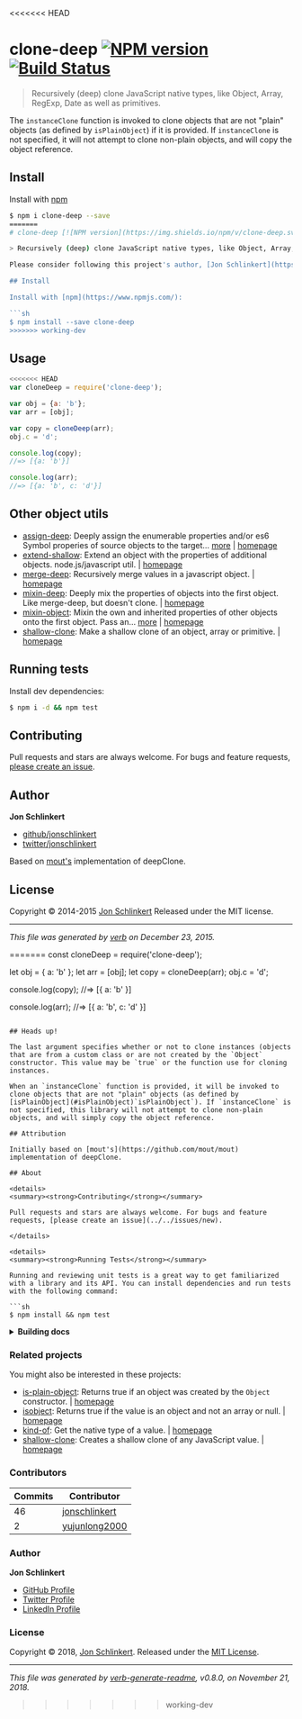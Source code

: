 <<<<<<< HEAD
# clone-deep [![NPM version](https://img.shields.io/npm/v/clone-deep.svg)](https://www.npmjs.com/package/clone-deep) [![Build Status](https://img.shields.io/travis/jonschlinkert/clone-deep.svg)](https://travis-ci.org/jonschlinkert/clone-deep)

> Recursively (deep) clone JavaScript native types, like Object, Array, RegExp, Date as well as primitives.

The `instanceClone` function is invoked to clone objects that are not "plain" objects (as defined by [](#isPlainObject)`isPlainObject`) if it is provided. If `instanceClone` is not specified, it will not attempt to clone non-plain objects, and will copy the object reference.

## Install

Install with [npm](https://www.npmjs.com/)

```sh
$ npm i clone-deep --save
=======
# clone-deep [![NPM version](https://img.shields.io/npm/v/clone-deep.svg?style=flat)](https://www.npmjs.com/package/clone-deep) [![NPM monthly downloads](https://img.shields.io/npm/dm/clone-deep.svg?style=flat)](https://npmjs.org/package/clone-deep) [![NPM total downloads](https://img.shields.io/npm/dt/clone-deep.svg?style=flat)](https://npmjs.org/package/clone-deep) [![Linux Build Status](https://img.shields.io/travis/jonschlinkert/clone-deep.svg?style=flat&label=Travis)](https://travis-ci.org/jonschlinkert/clone-deep)

> Recursively (deep) clone JavaScript native types, like Object, Array, RegExp, Date as well as primitives.

Please consider following this project's author, [Jon Schlinkert](https://github.com/jonschlinkert), and consider starring the project to show your :heart: and support.

## Install

Install with [npm](https://www.npmjs.com/):

```sh
$ npm install --save clone-deep
>>>>>>> working-dev
```

## Usage

```js
<<<<<<< HEAD
var cloneDeep = require('clone-deep');

var obj = {a: 'b'};
var arr = [obj];

var copy = cloneDeep(arr);
obj.c = 'd';

console.log(copy);
//=> [{a: 'b'}]

console.log(arr);
//=> [{a: 'b', c: 'd'}]
```

## Other object utils

* [assign-deep](https://www.npmjs.com/package/assign-deep): Deeply assign the enumerable properties and/or es6 Symbol properies of source objects to the target… [more](https://www.npmjs.com/package/assign-deep) | [homepage](https://github.com/jonschlinkert/assign-deep)
* [extend-shallow](https://www.npmjs.com/package/extend-shallow): Extend an object with the properties of additional objects. node.js/javascript util. | [homepage](https://github.com/jonschlinkert/extend-shallow)
* [merge-deep](https://www.npmjs.com/package/merge-deep): Recursively merge values in a javascript object. | [homepage](https://github.com/jonschlinkert/merge-deep)
* [mixin-deep](https://www.npmjs.com/package/mixin-deep): Deeply mix the properties of objects into the first object. Like merge-deep, but doesn't clone. | [homepage](https://github.com/jonschlinkert/mixin-deep)
* [mixin-object](https://www.npmjs.com/package/mixin-object): Mixin the own and inherited properties of other objects onto the first object. Pass an… [more](https://www.npmjs.com/package/mixin-object) | [homepage](https://github.com/jonschlinkert/mixin-object)
* [shallow-clone](https://www.npmjs.com/package/shallow-clone): Make a shallow clone of an object, array or primitive. | [homepage](https://github.com/jonschlinkert/shallow-clone)

## Running tests

Install dev dependencies:

```sh
$ npm i -d && npm test
```

## Contributing

Pull requests and stars are always welcome. For bugs and feature requests, [please create an issue](https://github.com/jonschlinkert/clone-deep/issues/new).

## Author

**Jon Schlinkert**

* [github/jonschlinkert](https://github.com/jonschlinkert)
* [twitter/jonschlinkert](http://twitter.com/jonschlinkert)

Based on [mout's](https://github.com/mout/mout) implementation of deepClone.

## License

Copyright © 2014-2015 [Jon Schlinkert](https://github.com/jonschlinkert)
Released under the MIT license.

***

_This file was generated by [verb](https://github.com/verbose/verb) on December 23, 2015._

<!-- deps:helper-lookup-deps -->
=======
const cloneDeep = require('clone-deep');

let obj = { a: 'b' };
let arr = [obj];
let copy = cloneDeep(arr);
obj.c = 'd';

console.log(copy);
//=> [{ a: 'b' }]

console.log(arr);
//=> [{ a: 'b', c: 'd' }]
```

## Heads up!

The last argument specifies whether or not to clone instances (objects that are from a custom class or are not created by the `Object` constructor. This value may be `true` or the function use for cloning instances.

When an `instanceClone` function is provided, it will be invoked to clone objects that are not "plain" objects (as defined by [isPlainObject](#isPlainObject)`isPlainObject`). If `instanceClone` is not specified, this library will not attempt to clone non-plain objects, and will simply copy the object reference.

## Attribution

Initially based on [mout's](https://github.com/mout/mout) implementation of deepClone.

## About

<details>
<summary><strong>Contributing</strong></summary>

Pull requests and stars are always welcome. For bugs and feature requests, [please create an issue](../../issues/new).

</details>

<details>
<summary><strong>Running Tests</strong></summary>

Running and reviewing unit tests is a great way to get familiarized with a library and its API. You can install dependencies and run tests with the following command:

```sh
$ npm install && npm test
```

</details>

<details>
<summary><strong>Building docs</strong></summary>

_(This project's readme.md is generated by [verb](https://github.com/verbose/verb-generate-readme), please don't edit the readme directly. Any changes to the readme must be made in the [.verb.md](.verb.md) readme template.)_

To generate the readme, run the following command:

```sh
$ npm install -g verbose/verb#dev verb-generate-readme && verb
```

</details>

### Related projects

You might also be interested in these projects:

* [is-plain-object](https://www.npmjs.com/package/is-plain-object): Returns true if an object was created by the `Object` constructor. | [homepage](https://github.com/jonschlinkert/is-plain-object "Returns true if an object was created by the `Object` constructor.")
* [isobject](https://www.npmjs.com/package/isobject): Returns true if the value is an object and not an array or null. | [homepage](https://github.com/jonschlinkert/isobject "Returns true if the value is an object and not an array or null.")
* [kind-of](https://www.npmjs.com/package/kind-of): Get the native type of a value. | [homepage](https://github.com/jonschlinkert/kind-of "Get the native type of a value.")
* [shallow-clone](https://www.npmjs.com/package/shallow-clone): Creates a shallow clone of any JavaScript value. | [homepage](https://github.com/jonschlinkert/shallow-clone "Creates a shallow clone of any JavaScript value.")

### Contributors

| **Commits** | **Contributor** |  
| --- | --- |  
| 46 | [jonschlinkert](https://github.com/jonschlinkert) |  
| 2  | [yujunlong2000](https://github.com/yujunlong2000) |  

### Author

**Jon Schlinkert**

* [GitHub Profile](https://github.com/jonschlinkert)
* [Twitter Profile](https://twitter.com/jonschlinkert)
* [LinkedIn Profile](https://linkedin.com/in/jonschlinkert)

### License

Copyright © 2018, [Jon Schlinkert](https://github.com/jonschlinkert).
Released under the [MIT License](LICENSE).

***

_This file was generated by [verb-generate-readme](https://github.com/verbose/verb-generate-readme), v0.8.0, on November 21, 2018._
>>>>>>> working-dev
